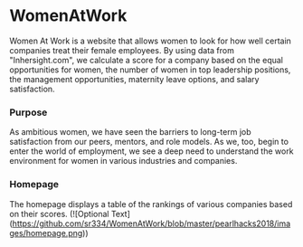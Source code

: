 # WomenAtWork
Women At Work is a website that allows women to look for how well certain companies treat their female employees. By using data from "Inhersight.com", we calculate a score for a company based on the equal opportunities for women, the number of women in top leadership positions, the management opportunities, maternity leave options, and salary satisfaction.

### Purpose
As ambitious women, we have seen the barriers to long-term job satisfaction from our peers, mentors, and role models. As we, too, begin to enter the world of employment, we see a deep need to understand the work environment for women in various industries and companies.

### Homepage
The homepage displays a table of the rankings of various companies based on their scores. 
(![Optional Text] (https://github.com/sr334/WomenAtWork/blob/master/pearlhacks2018/images/homepage.png))
